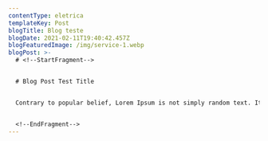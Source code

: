 ```yaml
---
contentType: eletrica
templateKey: Post
blogTitle: Blog teste
blogDate: 2021-02-11T19:40:42.457Z
blogFeaturedImage: /img/service-1.webp
blogPost: >-
  # <!--StartFragment-->


  # Blog Post Test Title


  Contrary to popular belief, Lorem Ipsum is not simply random text. It has roots in a piece of classical Latin literature from 45 BC, making it over 2000 years old. Richard McClintock, a Latin professor at Hampden-Sydney College in Virginia, looked up one of the more obscure Latin words, consectetur, from a Lorem Ipsum passage, and going through the cites of the word in classical literature, discovered the undoubtable source. Lorem Ipsum comes from sections 1.10.32 and 1.10.33 of "de Finibus Bonorum et Malorum" (The Extremes of Good and Evil) by Cicero, written in 45 BC. This book is a treatise on the theory of ethics, very popular during the Renaissance. The first line of Lorem Ipsum, "


  <!--EndFragment-->
---
```


